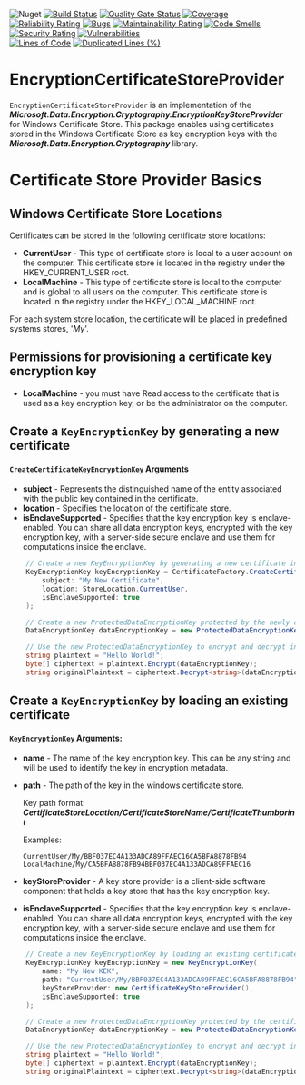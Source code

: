 ![Nuget](https://img.shields.io/nuget/v/Xtrimmer.KeyStoreProvider.Certificate)
[![Build Status](https://dev.azure.com/Xtrimmer/EncryptionCertificateStoreProvider/_apis/build/status/Xtrimmer.EncryptionCertificateStoreProvider?branchName=master)](https://dev.azure.com/Xtrimmer/EncryptionCertificateStoreProvider/_build/latest?definitionId=4&branchName=master)
[![Quality Gate Status](https://sonarcloud.io/api/project_badges/measure?project=Xtrimmer_EncryptionCertificateStoreProvider&metric=alert_status)](https://sonarcloud.io/dashboard?id=Xtrimmer_EncryptionCertificateStoreProvider)
[![Coverage](https://sonarcloud.io/api/project_badges/measure?project=Xtrimmer_EncryptionCertificateStoreProvider&metric=coverage)](https://sonarcloud.io/dashboard?id=Xtrimmer_EncryptionCertificateStoreProvider)  
[![Reliability Rating](https://sonarcloud.io/api/project_badges/measure?project=Xtrimmer_EncryptionCertificateStoreProvider&metric=reliability_rating)](https://sonarcloud.io/dashboard?id=Xtrimmer_EncryptionCertificateStoreProvider)
[![Bugs](https://sonarcloud.io/api/project_badges/measure?project=Xtrimmer_EncryptionCertificateStoreProvider&metric=bugs)](https://sonarcloud.io/dashboard?id=Xtrimmer_EncryptionCertificateStoreProvider)
[![Maintainability Rating](https://sonarcloud.io/api/project_badges/measure?project=Xtrimmer_EncryptionCertificateStoreProvider&metric=sqale_rating)](https://sonarcloud.io/dashboard?id=Xtrimmer_EncryptionCertificateStoreProvider)
[![Code Smells](https://sonarcloud.io/api/project_badges/measure?project=Xtrimmer_EncryptionCertificateStoreProvider&metric=code_smells)](https://sonarcloud.io/dashboard?id=Xtrimmer_EncryptionCertificateStoreProvider)
[![Security Rating](https://sonarcloud.io/api/project_badges/measure?project=Xtrimmer_EncryptionCertificateStoreProvider&metric=security_rating)](https://sonarcloud.io/dashboard?id=Xtrimmer_EncryptionCertificateStoreProvider)
[![Vulnerabilities](https://sonarcloud.io/api/project_badges/measure?project=Xtrimmer_EncryptionCertificateStoreProvider&metric=vulnerabilities)](https://sonarcloud.io/dashboard?id=Xtrimmer_EncryptionCertificateStoreProvider)  
[![Lines of Code](https://sonarcloud.io/api/project_badges/measure?project=Xtrimmer_EncryptionCertificateStoreProvider&metric=ncloc)](https://sonarcloud.io/dashboard?id=Xtrimmer_EncryptionCertificateStoreProvider)
[![Duplicated Lines (%)](https://sonarcloud.io/api/project_badges/measure?project=Xtrimmer_EncryptionCertificateStoreProvider&metric=duplicated_lines_density)](https://sonarcloud.io/dashboard?id=Xtrimmer_EncryptionCertificateStoreProvider)

# EncryptionCertificateStoreProvider

`EncryptionCertificateStoreProvider` is an implementation of the ***Microsoft.Data.Encryption.Cryptography.EncryptionKeyStoreProvider*** for Windows Certificate Store. 
This package enables using certificates stored in the Windows Certificate Store as key encryption keys with the ***Microsoft.Data.Encryption.Cryptography*** library.

# Certificate Store Provider Basics
## Windows Certificate  Store Locations
Certificates can be stored in the following certificate store locations:
- **CurrentUser** - This type of certificate store is local to a user account on the computer. This certificate store is located in the registry under the HKEY_CURRENT_USER root.
- **LocalMachine** - This type of certificate store is local to the computer and is global to all users on the computer. This certificate store is located in the registry under the HKEY_LOCAL_MACHINE root.

For each system store location, the certificate will be placed in predefined systems stores, '*My*'.
## Permissions for provisioning a certificate key encryption key
- **LocalMachine** - you must have Read access to the certificate that is used as a key encryption key, or be the administrator on the computer.


## Create a `KeyEncryptionKey` by generating a new certificate
#### `CreateCertificateKeyEncryptionKey` Arguments
- **subject** - Represents the distinguished name of the entity associated with the public key contained in the certificate.
- **location** - Specifies the location of the certificate store.
- **isEnclaveSupported** - Specifies that the key encryption key is enclave-enabled. You can share all data encryption keys, encrypted with the key encryption key, with a server-side secure enclave and use them for computations inside the enclave.

```csharp
    // Create a new KeyEncryptionKey by generating a new certificate in the CurrentUser location.
    KeyEncryptionKey keyEncryptionKey = CertificateFactory.CreateCertificateKeyEncryptionKey(
        subject: "My New Certificate", 
        location: StoreLocation.CurrentUser, 
        isEnclaveSupported: true
    );

    // Create a new ProtectedDataEncryptionKey protected by the newly created certificate KeyEncryptionKey.
    DataEncryptionKey dataEncryptionKey = new ProtectedDataEncryptionKey("My new DEK", keyEncryptionKey);

    // Use the new ProtectedDataEncryptionKey to encrypt and decrypt information.
    string plaintext = "Hello World!";
    byte[] ciphertext = plaintext.Encrypt(dataEncryptionKey);
    string originalPlaintext = ciphertext.Decrypt<string>(dataEncryptionKey); 
```

## Create a `KeyEncryptionKey` by loading an existing certificate
#### `KeyEncryptionKey` Arguments:
- **name** - The name of the key encryption key. This can be any string and will be used to identify the key in encryption metadata.
- **path** - The path of the key in the windows certificate store. 

    Key path format: ***CertificateStoreLocation/CertificateStoreName/CertificateThumbprint***
    
    Examples:
    ```
    CurrentUser/My/BBF037EC4A133ADCA89FFAEC16CA5BFA8878FB94
    LocalMachine/My/CA5BFA8878FB94BBF037EC4A133ADCA89FFAEC16
    ``` 
- **keyStoreProvider** - A key store provider is a client-side software component that holds a key store that has the key encryption key.
- **isEnclaveSupported** - Specifies that the key encryption key is enclave-enabled. You can share all data encryption keys, encrypted with the key encryption key, with a server-side secure enclave and use them for computations inside the enclave.

```csharp
    // Create a new KeyEncryptionKey by loading an existing certificate in the CurrentUser location.
    KeyEncryptionKey keyEncryptionKey = new KeyEncryptionKey(
        name: "My New KEK", 
        path: "CurrentUser/My/BBF037EC4A133ADCA89FFAEC16CA5BFA8878FB94", 
        keyStoreProvider: new CertificateKeyStoreProvider(), 
        isEnclaveSupported: true
    );

    // Create a new ProtectedDataEncryptionKey protected by the certificate KeyEncryptionKey.
    DataEncryptionKey dataEncryptionKey = new ProtectedDataEncryptionKey(name: "My new DEK", keyEncryptionKey);

    // Use the new ProtectedDataEncryptionKey to encrypt and decrypt information.
    string plaintext = "Hello World!";
    byte[] ciphertext = plaintext.Encrypt(dataEncryptionKey);
    string originalPlaintext = ciphertext.Decrypt<string>(dataEncryptionKey); 
```
